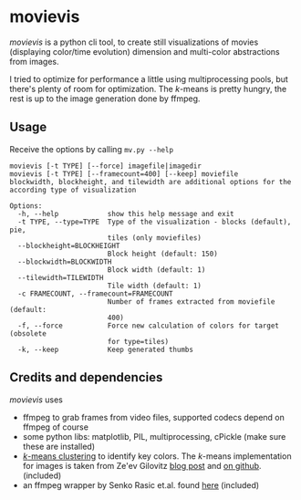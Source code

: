 # movievis

*movievis* is a python cli tool, to create still visualizations of movies (displaying color/time evolution) dimension and multi-color abstractions from images. 

I tried to optimize for performance a little using multiprocessing pools, but there's plenty of room for optimization. The *k*-means is pretty hungry, the rest is up to the image generation done by ffmpeg.

## Usage

Receive the options by calling `mv.py --help`

```
movievis [-t TYPE] [--force] imagefile|imagedir
movievis [-t TYPE] [--framecount=400] [--keep] moviefile
blockwidth, blockheight, and tilewidth are additional options for the according type of visualization

Options:
  -h, --help            show this help message and exit
  -t TYPE, --type=TYPE  Type of the visualization - blocks (default), pie,
                        tiles (only moviefiles)
  --blockheight=BLOCKHEIGHT
                        Block height (default: 150)
  --blockwidth=BLOCKWIDTH
                        Block width (default: 1)
  --tilewidth=TILEWIDTH
                        Tile width (default: 1)
  -c FRAMECOUNT, --framecount=FRAMECOUNT
                        Number of frames extracted from moviefile (default:
                        400)
  -f, --force           Force new calculation of colors for target (obsolete
                        for type=tiles)
  -k, --keep            Keep generated thumbs
```

## Credits and dependencies

*movievis* uses

+ ffmpeg to grab frames from video files, supported codecs depend on ffmpeg of course
+ some python libs: matplotlib, PIL, multiprocessing, cPickle (make sure these are installed)
+ [*k*-means clustering](https://en.wikipedia.org/wiki/K-means_clustering "Wikipedia") to identify key colors. The *k*-means implementation for images is taken from Ze'ev Gilovitz [blog post](http://blog.zeevgilovitz.com/detecting-dominant-colours-in-python/) and [on github](https://github.com/ZeevG/python-dominant-image-colour). (included)
+ an ffmpeg wrapper by Senko Rasic et.al. found [here](https://github.com/senko/python-video-converter) (included)
